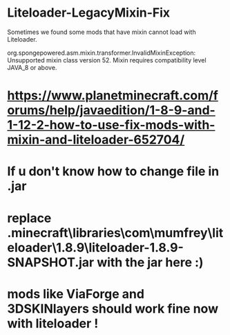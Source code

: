 # Liteloader-LegacyMixin-Fix
Sometimes we found some mods that have mixin cannot load with Liteloader.

org.spongepowered.asm.mixin.transformer.InvalidMixinException: Unsupported mixin class version 52. Mixin requires compatibility level JAVA_8 or above.
# https://www.planetminecraft.com/forums/help/javaedition/1-8-9-and-1-12-2-how-to-use-fix-mods-with-mixin-and-liteloader-652704/
# If u don't know how to change file in .jar
# replace .minecraft\libraries\com\mumfrey\liteloader\1.8.9\liteloader-1.8.9-SNAPSHOT.jar with the jar here :)
# mods like ViaForge and 3DSKINlayers should work fine now with liteloader !
